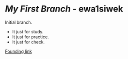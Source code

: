# *My First Branch* - ewa1siwek

Initial branch.
* It just for study.
* It just for practice.
* It just for check.

[Founding link](http://infoshareacademy.com/)